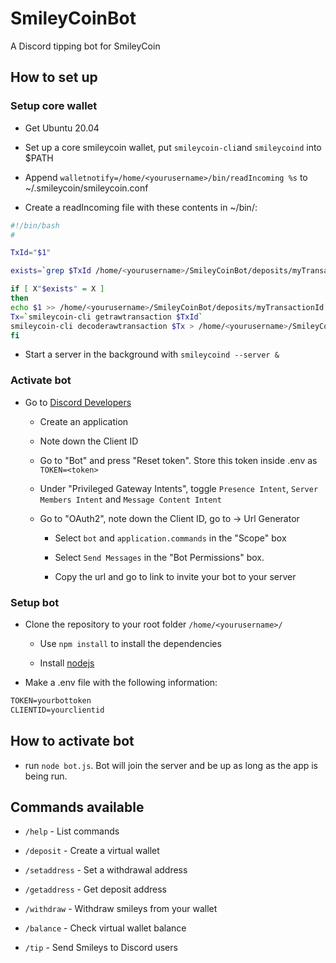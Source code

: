 # SmileyCoinBot
A Discord tipping bot for SmileyCoin

## How to set up

### Setup core wallet

- Get Ubuntu 20.04

- Set up a core smileycoin wallet, put `smileycoin-cli`and `smileycoind` into $PATH

- Append `walletnotify=/home/<yourusername>/bin/readIncoming %s` to ~/.smileycoin/smileycoin.conf

- Create a readIncoming file with these contents in ~/bin/:

```bash
#!/bin/bash
#

TxId="$1"

exists=`grep $TxId /home/<yourusername>/SmileyCoinBot/deposits/myTransactionId`

if [ X"$exists" = X ]
then
echo $1 >> /home/<yourusername>/SmileyCoinBot/deposits/myTransactionId
Tx=`smileycoin-cli getrawtransaction $TxId`
smileycoin-cli decoderawtransaction $Tx > /home/<yourusername>/SmileyCoinBot/deposits/myTransaction.$$
fi
```

- Start a server in the background with `smileycoind --server &`

### Activate bot

- Go to [Discord Developers](https://discord.com/developers/applications/)
  
  - Create an application
  
  - Note down the Client ID
  
  - Go to "Bot" and press "Reset token". Store this token inside .env as `TOKEN=<token>`
  
  - Under "Privileged Gateway Intents", toggle `Presence Intent`, `Server Members Intent` and `Message Content Intent`
  
  - Go to "OAuth2", note down the Client ID, go to -> Url Generator

    - Select `bot` and `application.commands` in the "Scope" box 
    
    - Select `Send Messages` in the "Bot Permissions" box. 
    
    - Copy the url and go to link to invite your bot to your server
    

### Setup bot

- Clone the repository to your root folder `/home/<yourusername>/`

  - Use `npm install` to install the dependencies
  
  - Install [nodejs](https://nodejs.org/en/)

- Make a .env file with the following information:
```xml
TOKEN=yourbottoken
CLIENTID=yourclientid
``` 
    
## How to activate bot

- run `node bot.js`. Bot will join the server and be up as long as the app is being run.

## Commands available

- `/help` - List commands

- `/deposit` - Create a virtual wallet

- `/setaddress` - Set a withdrawal address

- `/getaddress` - Get deposit address

- `/withdraw` - Withdraw smileys from your wallet

- `/balance` - Check virtual wallet balance

- `/tip` - Send Smileys to Discord users
